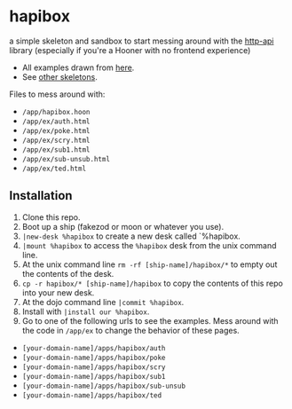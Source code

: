# hapibox

a simple skeleton and sandbox to start messing around with the [http-api](https://github.com/urbit/urbit/tree/master/pkg/npm/http-api) library (especially if you're a Hooner with no frontend experience)

- All examples drawn from [here](https://developers.urbit.org/guides/additional/http-api-guide).
- See [other skeletons](https://github.com/niblyx-malnus/desk-skeletons).

Files to mess around with:

- `/app/hapibox.hoon`
- `/app/ex/auth.html`
- `/app/ex/poke.html`
- `/app/ex/scry.html`
- `/app/ex/sub1.html`
- `/app/ex/sub-unsub.html`
- `/app/ex/ted.html`

## Installation
1. Clone this repo.
2. Boot up a ship (fakezod or moon or whatever you use).
4. `|new-desk %hapibox` to create a new desk called `%hapibox.
5. `|mount %hapibox` to access the `%hapibox` desk from the unix command line.
6. At the unix command line `rm -rf [ship-name]/hapibox/*` to empty out the contents of the desk.
7. `cp -r hapibox/* [ship-name]/hapibox` to copy the contents of this repo into your new desk.
8. At the dojo command line `|commit %hapibox`.
9. Install with `|install our %hapibox`.
10. Go to one of the following urls to see the examples. Mess around with the code in `/app/ex` to change the behavior of these pages.
  - `[your-domain-name]/apps/hapibox/auth`
  - `[your-domain-name]/apps/hapibox/poke`
  - `[your-domain-name]/apps/hapibox/scry`
  - `[your-domain-name]/apps/hapibox/sub1`
  - `[your-domain-name]/apps/hapibox/sub-unsub`
  - `[your-domain-name]/apps/hapibox/ted`
